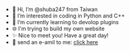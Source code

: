 - 👋 Hi, I’m @shuba247 from Taiwan
- 👀 I’m interested in coding in Python and C++
- 🌱 I’m currently learning to devolop plugins
- 🌐 I'm trying to build my own website
- ✨ Nice to meet you! Have a great day!
- 📧 send an e-amil to me: [click here](mailto:uudenden.fly+ongithub@gmail.com)

<!---
shuba247/shuba247 is a ✨ special ✨ repository because its `README.md` (this file) appears on your GitHub profile.
You can click the Preview link to take a look at your changes.
--->
